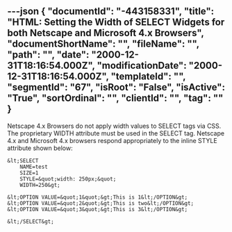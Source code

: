 ---json
{
  "documentId": "-443158331",
  "title": "HTML: Setting the Width of SELECT Widgets for both Netscape and Microsoft 4.x Browsers",
  "documentShortName": "",
  "fileName": "",
  "path": "",
  "date": "2000-12-31T18:16:54.000Z",
  "modificationDate": "2000-12-31T18:16:54.000Z",
  "templateId": "",
  "segmentId": "67",
  "isRoot": "False",
  "isActive": "True",
  "sortOrdinal": "",
  "clientId": "",
  "tag": ""
}
---

Netscape 4.x Browsers do not apply width values to SELECT tags via CSS. The proprietary WIDTH attribute must be used in the SELECT tag. Netscape 4.x and Microsoft 4.x browsers respond appropriately to the inline STYLE attribute shown below:

    &lt;SELECT
        NAME=test
        SIZE=1
        STYLE=&quot;width: 250px;&quot;
        WIDTH=250&gt;

    &lt;OPTION VALUE=&quot;1&quot;&gt;This is 1&lt;/OPTION&gt;
    &lt;OPTION VALUE=&quot;2&quot;&gt;This is two&lt;/OPTION&gt;
    &lt;OPTION VALUE=&quot;3&quot;&gt;This is 3&lt;/OPTION&gt;

    &lt;/SELECT&gt;
